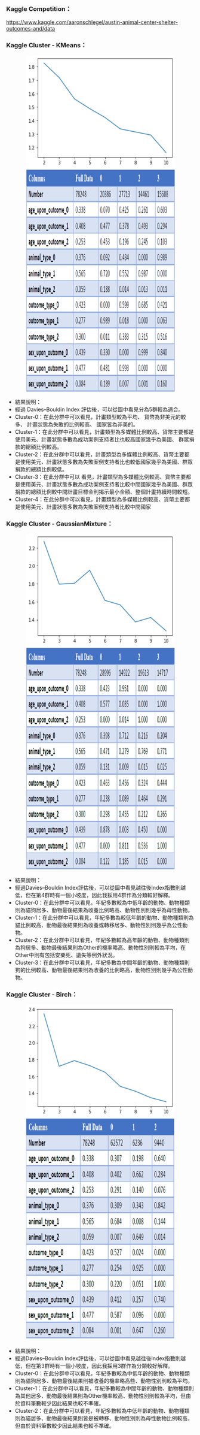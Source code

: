 ### Kaggle Competition：
https://www.kaggle.com/aaronschlegel/austin-animal-center-shelter-outcomes-and/data

### Kaggle Cluster - KMeans：
<div style="text-align:center">
<img align="center" width="400" height="300" src="./Images/KMeans_Cluster01.png">
<img align="center" width="400" height="600" src="./Images/KMeans_Cluster02.png">
</div>

* 結果說明：
*  經過 Davies–Bouldin Index 評估後，可以從圖中看見分為5群較為適合。
*  Cluster-0：在此分群中可以看見，計畫類型較為平均、 貨幣為非美元的較多、 計畫狀態為失敗的比例較高、 國家皆為非美的。
*  Cluster-1：在此分群中可以看見，計畫類型為多媒體比例較高、貨幣主要都是使用美元、計畫狀態多數為成功案例支持者比也較高國家幾乎為美國、 群眾捐款的總額比例較高。
*  Cluster-2：在此分群中可以看見，計畫類型為多媒體比例較高、貨幣主要都是使用美元、計畫狀態多數為失敗案例支持者比也較低國家幾乎為美國、群眾捐款的總額比例較低。
*  Cluster-3：在此分群中可以 看見，計畫類型為多媒體比例較高、貨幣主要都是使用美元、計畫狀態多數為成功案例支持者比較中間國家幾乎為美國、群眾捐款的總額比例較中間計畫目標金則揭示最小金額、整個計畫持續時間較短。
*  Cluster-4：在此分群中可以看見，計畫類型為多媒體比例較高、貨幣主要都是使用美元、計畫狀態多數為失敗案例支持者比較中間國家

### Kaggle Cluster - GaussianMixture：
<div style="text-align:center">
<img align="center" width="400" height="300" src="./Images/GaussianMixture_Cluster01.png">
<img align="center" width="400" height="600" src="./Images/GaussianMixture_Cluster02.png">
</div>

* 結果說明：
*  經過Davies–Bouldin Index評估後，可以從圖中看見越往後Index指數則越低，但在第4群時有一個小坡度，因此我採用4群作為分類較好解釋。
*  Cluster-0：在此分群中可以看見，年紀多數較為中低年齡的動物、動物種類則為貓狗居多、動物最後結果為收養比例略高、動物性別則幾乎為母性動物。
*  Cluster-1：在此分群中可以看見，年紀多數為較低年齡的動物、動物種類則為貓比例較高、動物最後結果則為收養或轉移居多、動物性別則幾乎為公性動物。
*  Cluster-2：在此分群中可以看見，年紀多數較為高年齡的動物、動物種類則為狗居多、動物最後結果則為Other的機率略高、動物性別則較為平均，在Other中則有包括安樂死、遺失等例外狀況。
*  Cluster-3：在此分群中可以看見，年紀多數為中間年齡的動物、動物種類則狗的比例較高、動物最後結果則為收養的比例略高，動物性別則幾乎為公性動物。

### Kaggle Cluster - Birch：
<div style="text-align:center">
<img align="center" width="400" height="300" src="./Images/Birch_Cluster01.png">
<img align="center" width="400" height="600" src="./Images/Birch_Cluster02.png">
</div>

* 結果說明：
*  經過Davies–Bouldin Index評估後，可以從圖中看見越往後Index指數則越低，但在第3群時有一個小坡度，因此我採用3群作為分類較好解釋。
*  Cluster-0：在此分群中可以看見，年紀多數較為中低年齡的動物、動物種類則為貓狗居多、動物最後結果則被收養的機率略高些、動物性別則較為平均。
*  Cluster-1：在此分群中可以看見，年紀多數較為中間年齡的動物、動物種類則為其他居多、動物最後結果則為Other機率較高、動物性別則較為平均，但由於資料筆數較少因此結果也較不準確。
*  Cluster-2：在此分群中可以看見，年紀多數較為中低年齡的動物、動物種類則為貓居多、動物最後結果則皆是被轉移、動物性別則為母性動物比例較高，但由於資料筆數較少因此結果也較不準確。
